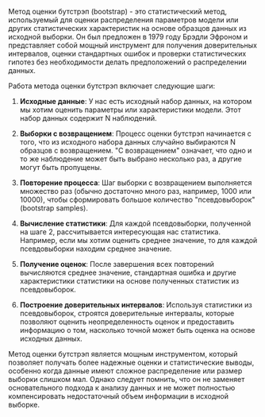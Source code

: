 Метод оценки бутстрэп (bootstrap) - это статистический метод, используемый для оценки распределения параметров модели или других статистических характеристик на основе образцов данных из исходной выборки. Он был предложен в 1979 году Брэдли Эфроном и представляет собой мощный инструмент для получения доверительных интервалов, оценки стандартных ошибок и проверки статистических гипотез без необходимости делать предположений о распределении данных.

Работа метода оценки бутстрэп включает следующие шаги:

1. **Исходные данные**: У нас есть исходный набор данных, на котором мы хотим оценить параметры или характеристики модели. Этот набор данных содержит N наблюдений.
    
2. **Выборки с возвращением**: Процесс оценки бутстрэп начинается с того, что из исходного набора данных случайно выбираются N образцов с возвращением. "С возвращением" означает, что одно и то же наблюдение может быть выбрано несколько раз, а другие могут быть пропущены.
    
3. **Повторение процесса**: Шаг выборки с возвращением выполняется множество раз (обычно достаточно много раз, например, 1000 или 10000), чтобы сформировать большое количество "псевдовыборок" (bootstrap samples).
    
4. **Вычисление статистики**: Для каждой псевдовыборки, полученной на шаге 2, рассчитывается интересующая нас статистика. Например, если мы хотим оценить среднее значение, то для каждой псевдовыборки находим среднее значение.
    
5. **Получение оценок**: После завершения всех повторений вычисляются среднее значение, стандартная ошибка и другие характеристики статистики на основе полученных статистик из псевдовыборок.
    
6. **Построение доверительных интервалов**: Используя статистики из псевдовыборок, строятся доверительные интервалы, которые позволяют оценить неопределенность оценок и предоставить информацию о том, насколько точной может быть оценка на основе исходных данных.
    

Метод оценки бутстрэп является мощным инструментом, который позволяет получать более надежные оценки и статистические выводы, особенно когда данные имеют сложное распределение или размер выборки слишком мал. Однако следует помнить, что он не заменяет основательного подхода к анализу данных и не может полностью компенсировать недостаточный объем информации в исходной выборке.